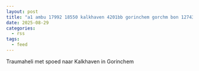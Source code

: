 ```yaml
---
layout: post
title: "a1 ambu 17992 18550 kalkhaven 4201bb gorinchem gorchm bon 127431"
date: 2025-08-29
categories: 
  - rss
tags: 
  - feed
---
```


Traumaheli met spoed naar Kalkhaven in Gorinchem
